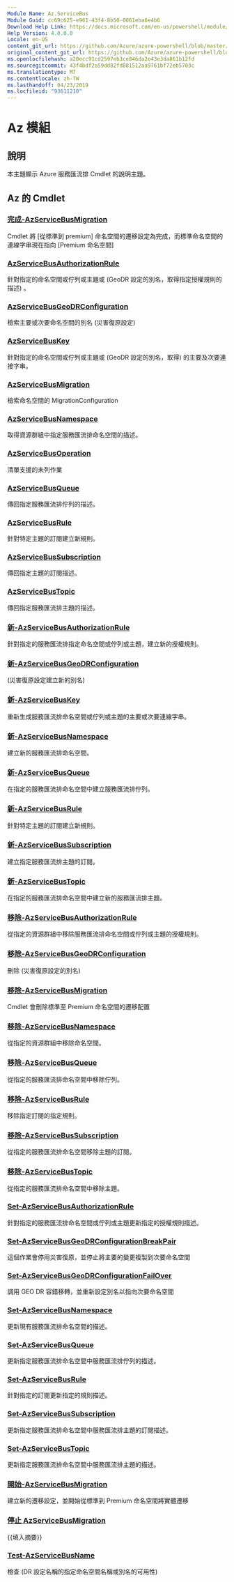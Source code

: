 ```yaml
---
Module Name: Az.ServiceBus
Module Guid: cc69c625-e961-43f4-8b50-0061eba6e4b6
Download Help Link: https://docs.microsoft.com/en-us/powershell/module/az.servicebus
Help Version: 4.0.0.0
Locale: en-US
content_git_url: https://github.com/Azure/azure-powershell/blob/master/src/ServiceBus/ServiceBus/help/Az.ServiceBus.md
original_content_git_url: https://github.com/Azure/azure-powershell/blob/master/src/ServiceBus/ServiceBus/help/Az.ServiceBus.md
ms.openlocfilehash: a20ecc91cd2597eb3ce846da2e43e3da861b12fd
ms.sourcegitcommit: 43f4bdf2a59dd82fd881512aa9761bf72eb5703c
ms.translationtype: MT
ms.contentlocale: zh-TW
ms.lasthandoff: 04/23/2019
ms.locfileid: "93611210"
---
```

# Az 模組
## 說明
本主題顯示 Azure 服務匯流排 Cmdlet 的說明主題。

## Az 的 Cmdlet
### [完成-AzServiceBusMigration](Complete-AzServiceBusMigration.md)
Cmdlet 將 [從標準到 premium] 命名空間的遷移設定為完成，而標準命名空間的連線字串現在指向 [Premium 命名空間]

### [AzServiceBusAuthorizationRule](Get-AzServiceBusAuthorizationRule.md)
針對指定的命名空間或佇列或主題或 (GeoDR 設定的別名，取得指定授權規則的描述) 。 

### [AzServiceBusGeoDRConfiguration](Get-AzServiceBusGeoDRConfiguration.md)
檢索主要或次要命名空間的別名 (災害復原設定) 

### [AzServiceBusKey](Get-AzServiceBusKey.md)
針對指定的命名空間或佇列或主題或 (GeoDR 設定的別名，取得) 的主要及次要連接字串。

### [AzServiceBusMigration](Get-AzServiceBusMigration.md)
檢索命名空間的 MigrationConfiguration

### [AzServiceBusNamespace](Get-AzServiceBusNamespace.md)
取得資源群組中指定服務匯流排命名空間的描述。

### [AzServiceBusOperation](Get-AzServiceBusOperation.md)
清單支援的未列作業

### [AzServiceBusQueue](Get-AzServiceBusQueue.md)
傳回指定服務匯流排佇列的描述。

### [AzServiceBusRule](Get-AzServiceBusRule.md)
針對特定主題的訂閱建立新規則。 

### [AzServiceBusSubscription](Get-AzServiceBusSubscription.md)
傳回指定主題的訂閱描述。

### [AzServiceBusTopic](Get-AzServiceBusTopic.md)
傳回指定服務匯流排主題的描述。

### [新-AzServiceBusAuthorizationRule](New-AzServiceBusAuthorizationRule.md)
針對指定的服務匯流排指定命名空間或佇列或主題，建立新的授權規則。

### [新-AzServiceBusGeoDRConfiguration](New-AzServiceBusGeoDRConfiguration.md)
 (災害復原設定建立新的別名) 

### [新-AzServiceBusKey](New-AzServiceBusKey.md)
重新生成服務匯流排命名空間或佇列或主題的主要或次要連線字串。

### [新-AzServiceBusNamespace](New-AzServiceBusNamespace.md)
建立新的服務匯流排命名空間。

### [新-AzServiceBusQueue](New-AzServiceBusQueue.md)
在指定的服務匯流排命名空間中建立服務匯流排佇列。

### [新-AzServiceBusRule](New-AzServiceBusRule.md)
針對特定主題的訂閱建立新規則。 

### [新-AzServiceBusSubscription](New-AzServiceBusSubscription.md)
建立指定服務匯流排主題的訂閱。

### [新-AzServiceBusTopic](New-AzServiceBusTopic.md)
在指定的服務匯流排命名空間中建立新的服務匯流排主題。

### [移除-AzServiceBusAuthorizationRule](Remove-AzServiceBusAuthorizationRule.md)
從指定的資源群組中移除服務匯流排命名空間或佇列或主題的授權規則。

### [移除-AzServiceBusGeoDRConfiguration](Remove-AzServiceBusGeoDRConfiguration.md)
刪除 (災害復原設定的別名) 

### [移除-AzServiceBusMigration](Remove-AzServiceBusMigration.md)
Cmdlet 會刪除標準至 Premium 命名空間的遷移配置

### [移除-AzServiceBusNamespace](Remove-AzServiceBusNamespace.md)
從指定的資源群組中移除命名空間。 

### [移除-AzServiceBusQueue](Remove-AzServiceBusQueue.md)
從指定的服務匯流排命名空間中移除佇列。

### [移除-AzServiceBusRule](Remove-AzServiceBusRule.md)
移除指定訂閱的指定規則。

### [移除-AzServiceBusSubscription](Remove-AzServiceBusSubscription.md)
從指定的服務匯流排命名空間移除主題的訂閱。

### [移除-AzServiceBusTopic](Remove-AzServiceBusTopic.md)
從指定的服務匯流排命名空間中移除主題。

### [Set-AzServiceBusAuthorizationRule](Set-AzServiceBusAuthorizationRule.md)
針對指定的服務匯流排命名空間或佇列或主題更新指定的授權規則描述。

### [Set-AzServiceBusGeoDRConfigurationBreakPair](Set-AzServiceBusGeoDRConfigurationBreakPair.md)
這個作業會停用災害復原，並停止將主要的變更複製到次要命名空間

### [Set-AzServiceBusGeoDRConfigurationFailOver](Set-AzServiceBusGeoDRConfigurationFailOver.md)
調用 GEO DR 容錯移轉，並重新設定別名以指向次要命名空間

### [Set-AzServiceBusNamespace](Set-AzServiceBusNamespace.md)
更新現有服務匯流排命名空間的描述。

### [Set-AzServiceBusQueue](Set-AzServiceBusQueue.md)
更新指定服務匯流排命名空間中服務匯流排佇列的描述。

### [Set-AzServiceBusRule](Set-AzServiceBusRule.md)
針對指定的訂閱更新指定的規則描述。

### [Set-AzServiceBusSubscription](Set-AzServiceBusSubscription.md)
更新指定服務匯流排命名空間中服務匯流排主題的訂閱描述。

### [Set-AzServiceBusTopic](Set-AzServiceBusTopic.md)
更新指定服務匯流排命名空間中服務匯流排主題的描述。

### [開始-AzServiceBusMigration](Start-AzServiceBusMigration.md)
建立新的遷移設定，並開始從標準到 Premium 命名空間將實體遷移

### [停止 AzServiceBusMigration](Stop-AzServiceBusMigration.md)
{{填入摘要}}

### [Test-AzServiceBusName](Test-AzServiceBusName.md)
檢查 (DR 設定名稱的指定命名空間名稱或別名的可用性)  

